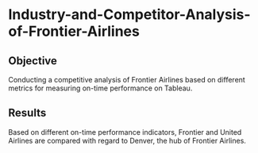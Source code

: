 # Industry-and-Competitor-Analysis-of-Frontier-Airlines

## Objective
Conducting a competitive analysis of Frontier Airlines based on different metrics for measuring on-time performance on Tableau. 

## Results
Based on different on-time performance indicators, Frontier and United Airlines are compared with regard to Denver, the hub of Frontier Airlines. 

